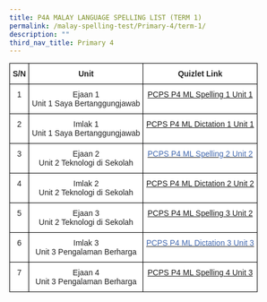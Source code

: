 ```yaml
---
title: P4A MALAY LANGUAGE SPELLING LIST (TERM 1)
permalink: /malay-spelling-test/Primary-4/term-1/
description: ""
third_nav_title: Primary 4
---
```

<style type="text/css">
.tg  {border-collapse:collapse;border-spacing:0;margin:0px auto;}
.tg td{border-color:black;border-style:solid;border-width:1px;font-family:Arial, sans-serif;font-size:14px;
  overflow:hidden;padding:10px 5px;word-break:normal;}
.tg th{border-color:black;border-style:solid;border-width:1px;font-family:Arial, sans-serif;font-size:14px;
  font-weight:normal;overflow:hidden;padding:10px 5px;word-break:normal;}
.tg .tg-tsrn{background-color:#FFF;color:#4067AE;text-align:center;vertical-align:top}
.tg .tg-4ufn{background-color:#FFF;color:#222;font-weight:bold;text-align:center;vertical-align:top}
.tg .tg-lygy{background-color:#FFF;color:#222;text-align:center;vertical-align:top}
</style>
<table class="tg">
<tbody>
  <tr>
    <td class="tg-4ufn">S/N</td>
    <td class="tg-4ufn">Unit</td>
    <td class="tg-4ufn">Quizlet Link</td>
  </tr>
  <tr>
    <td class="tg-lygy">1</td>
    <td class="tg-lygy">Ejaan 1<br>Unit 1 Saya Bertanggungjawab</td>
    <td class="tg-tsrn"><a href="https://quizlet.com/_5w1m1q?x=1jqt&i=1c2gxq">PCPS P4 ML Spelling 1 Unit 1</a></td>
  </tr>
  <tr>
    <td class="tg-lygy">2</td>
    <td class="tg-lygy">Imlak 1<br>Unit 1 Saya Bertanggungjawab</td>
    <td class="tg-tsrn"><a href="https://quizlet.com/_5vhxeu?x=1jqt&i=1c2gxq">PCPS P4 ML Dictation 1 Unit 1</a></td>
  </tr>
  <tr>
    <td class="tg-lygy">3</td>
    <td class="tg-lygy">Ejaan 2<br>Unit 2 Teknologi di Sekolah</td>
    <td class="tg-tsrn"><a href="https://quizlet.com/_5vxls5?x=1jqt&i=1c2gxq"><span style="text-decoration:none;color:#4067AE">PCPS P4 ML Spelling 2 Unit 2</span></a></td>
  </tr>
  <tr>
    <td class="tg-lygy">4</td>
    <td class="tg-lygy">Imlak 2<br>Unit 2 Teknologi di Sekolah</td>
    <td class="tg-tsrn"><a href="https://quizlet.com/_5vxkxa?x=1jqt&i=1c2gxq">PCPS P4 ML Dictation 2 Unit 2</a></td>
  </tr>
  <tr>
    <td class="tg-lygy">5</td>
    <td class="tg-lygy">Ejaan 3<br>Unit 2 Teknologi di Sekolah</td>
    <td class="tg-tsrn"><a href="https://quizlet.com/_7u61by?x=1qqt&i=1c2gxq">PCPS P4 ML Spelling 3 Unit 2</a></td>
  </tr>
  <tr>
    <td class="tg-lygy">6</td>
    <td class="tg-lygy">Imlak 3<br>Unit 3 Pengalaman Berharga</td>
    <td class="tg-tsrn"><a href="https://quizlet.com/_7u678r?x=1qqt&i=1c2gxq"><span style="text-decoration:none;color:#4067AE">PCPS P4 ML Dictation 3 Unit 3 </span></a></td>
  </tr>
  <tr>
    <td class="tg-lygy">7</td>
    <td class="tg-lygy">Ejaan 4<br>Unit 3 Pengalaman Berharga</td>
    <td class="tg-tsrn"><a href="https://quizlet.com/_5vy0k6?x=1jqt&i=1c2gxq">PCPS P4 ML Spelling 4 Unit 3</a></td>
  </tr>
</tbody>
</table>